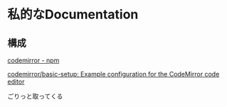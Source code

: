 # 私的なDocumentation

## 構成

[codemirror - npm](https://www.npmjs.com/package/codemirror)

[codemirror/basic-setup: Example configuration for the CodeMirror code editor](https://github.com/codemirror/basic-setup)

ごりっと取ってくる
